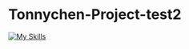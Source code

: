 # Tonnychen-Project-test2
[![My Skills](https://skillicons.dev/icons?i=js,html,css,wasm)](https://skillicons.dev)
